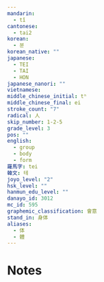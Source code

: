 ```yaml
---
mandarin:
  - tǐ
cantonese:
  - tai2
korean:
  - 분
korean_native: ""
japanese:
  - TEI
  - TAI
  - HON
japanese_nanori: ""
vietnamese:
middle_chinese_initial: tʰ
middle_chinese_final: ei
stroke_count: "7"
radical: 人
skip_number: 1-2-5
grade_level: 3
pos: ""
english:
  - group
  - body
  - form
羅馬字: tei
韓文: 테
joyo_level: "2"
hsk_level: ""
hanmun_edu_level: ""
danayo_id: 3012
mc_id: 595
graphemic_classification: 會意
stand_in: 身体
aliases:
  - 体
  - 體
---
```


# Notes
